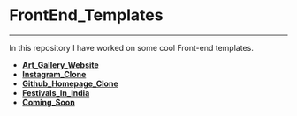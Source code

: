 # **FrontEnd_Templates**
___________________________


In this repository I have worked on some cool Front-end templates.


 - **[Art_Gallery_Website](https://ashket980.github.io/FrontEnd_Templates/Art_Gallery_Website/index.html)**
 - **[Instagram_Clone](https://ashket980.github.io/FrontEnd_Templates/Instagram_Clone/index.html)**
 - **[Github_Homepage_Clone](https://ashket980.github.io/FrontEnd_Templates/Github_Homepage_Clone/index.html)**
 - **[Festivals_In_India](https://ashket980.github.io/FrontEnd_Templates/Festivals_In_India/index.html)**
 - **[Coming_Soon](https://ashket980.github.io/FrontEnd_Templates/Coming_Soon/index.html)**
